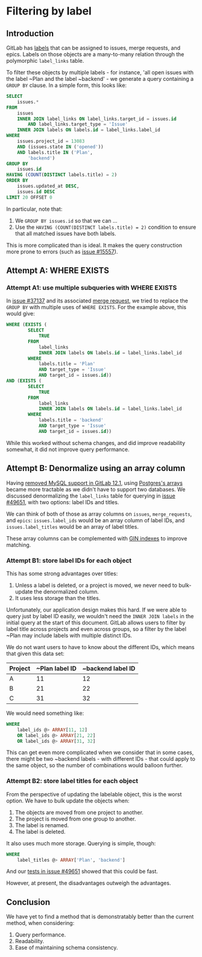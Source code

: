 # Filtering by label

## Introduction

GitLab has [labels](../user/project/labels.md) that can be assigned to issues,
merge requests, and epics. Labels on those objects are a many-to-many relation
through the polymorphic `label_links` table.

To filter these objects by multiple labels - for instance, 'all open
issues with the label ~Plan and the label ~backend' - we generate a
query containing a `GROUP BY` clause. In a simple form, this looks like:

```sql
SELECT
    issues.*
FROM
    issues
    INNER JOIN label_links ON label_links.target_id = issues.id
        AND label_links.target_type = 'Issue'
    INNER JOIN labels ON labels.id = label_links.label_id
WHERE
    issues.project_id = 13083
    AND (issues.state IN ('opened'))
    AND labels.title IN ('Plan',
        'backend')
GROUP BY
    issues.id
HAVING (COUNT(DISTINCT labels.title) = 2)
ORDER BY
    issues.updated_at DESC,
    issues.id DESC
LIMIT 20 OFFSET 0
```

In particular, note that:

1. We `GROUP BY issues.id` so that we can ...
1. Use the `HAVING (COUNT(DISTINCT labels.title) = 2)` condition to ensure that
   all matched issues have both labels.

This is more complicated than is ideal. It makes the query construction more
prone to errors (such as
[issue #15557](https://gitlab.com/gitlab-org/gitlab-foss/issues/15557)).

## Attempt A: WHERE EXISTS

### Attempt A1: use multiple subqueries with WHERE EXISTS

In [issue #37137](https://gitlab.com/gitlab-org/gitlab-foss/issues/37137)
and its associated [merge request](https://gitlab.com/gitlab-org/gitlab-foss/merge_requests/14022),
we tried to replace the `GROUP BY` with multiple uses of `WHERE EXISTS`. For the
example above, this would give:

```sql
WHERE (EXISTS (
        SELECT
            TRUE
        FROM
            label_links
            INNER JOIN labels ON labels.id = label_links.label_id
        WHERE
            labels.title = 'Plan'
            AND target_type = 'Issue'
            AND target_id = issues.id))
AND (EXISTS (
        SELECT
            TRUE
        FROM
            label_links
            INNER JOIN labels ON labels.id = label_links.label_id
        WHERE
            labels.title = 'backend'
            AND target_type = 'Issue'
            AND target_id = issues.id))
```

While this worked without schema changes, and did improve readability somewhat,
it did not improve query performance.

## Attempt B: Denormalize using an array column

Having [removed MySQL support in GitLab 12.1](https://about.gitlab.com/2019/06/27/removing-mysql-support/),
using [Postgres's arrays](https://www.postgresql.org/docs/9.6/arrays.html) became more
tractable as we didn't have to support two databases. We discussed denormalizing
the `label_links` table for querying in
[issue #49651](https://gitlab.com/gitlab-org/gitlab-foss/issues/49651),
with two options: label IDs and titles.

We can think of both of those as array columns on `issues`, `merge_requests`,
and `epics`: `issues.label_ids` would be an array column of label IDs, and
`issues.label_titles` would be an array of label titles.

These array columns can be complemented with [GIN
indexes](https://www.postgresql.org/docs/9.6/gin-intro.html) to improve
matching.

### Attempt B1: store label IDs for each object

This has some strong advantages over titles:

1. Unless a label is deleted, or a project is moved, we never need to
   bulk-update the denormalized column.
1. It uses less storage than the titles.

Unfortunately, our application design makes this hard. If we were able to query
just by label ID easily, we wouldn't need the `INNER JOIN labels` in the initial
query at the start of this document. GitLab allows users to filter by label
title across projects and even across groups, so a filter by the label ~Plan may
include labels with multiple distinct IDs.

We do not want users to have to know about the different IDs, which means that
given this data set:

| Project | ~Plan label ID | ~backend label ID |
| ------- | -------------- | ----------------- |
| A       | 11             | 12                |
| B       | 21             | 22                |
| C       | 31             | 32                |

We would need something like:

```sql
WHERE
    label_ids @> ARRAY[11, 12]
    OR label_ids @> ARRAY[21, 22]
    OR label_ids @> ARRAY[31, 32]
```

This can get even more complicated when we consider that in some cases, there
might be two ~backend labels - with different IDs - that could apply to the same
object, so the number of combinations would balloon further.

### Attempt B2: store label titles for each object

From the perspective of updating the labelable object, this is the worst
option. We have to bulk update the objects when:

1. The objects are moved from one project to another.
1. The project is moved from one group to another.
1. The label is renamed.
1. The label is deleted.

It also uses much more storage. Querying is simple, though:

```sql
WHERE
    label_titles @> ARRAY['Plan', 'backend']
```

And our [tests in issue #49651](https://gitlab.com/gitlab-org/gitlab-foss/issues/49651#note_188777346)
showed that this could be fast.

However, at present, the disadvantages outweigh the advantages.

## Conclusion

We have yet to find a method that is demonstratably better than the current
method, when considering:

1. Query performance.
1. Readability.
1. Ease of maintaining schema consistency.
